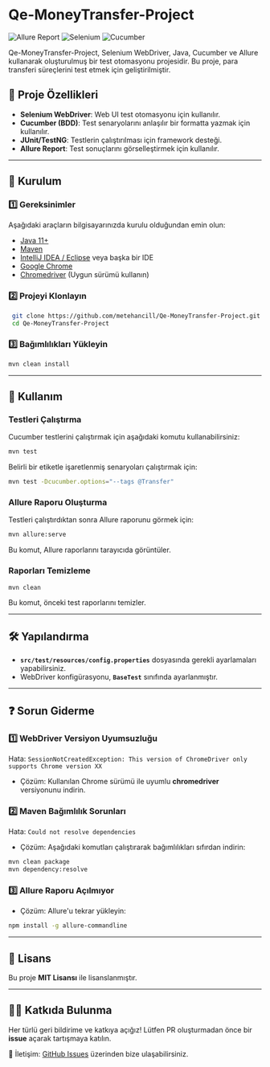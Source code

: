 # Qe-MoneyTransfer-Project

![Allure Report](https://img.shields.io/badge/Allure-Report-blue.svg)
![Selenium](https://img.shields.io/badge/Selenium-Java-green.svg)
![Cucumber](https://img.shields.io/badge/Cucumber-BDD-yellow.svg)

Qe-MoneyTransfer-Project, Selenium WebDriver, Java, Cucumber ve Allure kullanarak oluşturulmuş bir test otomasyonu projesidir. Bu proje, para transferi süreçlerini test etmek için geliştirilmiştir.

## 📌 Proje Özellikleri
- **Selenium WebDriver**: Web UI test otomasyonu için kullanılır.
- **Cucumber (BDD)**: Test senaryolarını anlaşılır bir formatta yazmak için kullanılır.
- **JUnit/TestNG**: Testlerin çalıştırılması için framework desteği.
- **Allure Report**: Test sonuçlarını görselleştirmek için kullanılır.

---

## 🚀 Kurulum

### 1️⃣ Gereksinimler
Aşağıdaki araçların bilgisayarınızda kurulu olduğundan emin olun:
- [Java 11+](https://www.oracle.com/java/technologies/javase/jdk11-archive-downloads.html)
- [Maven](https://maven.apache.org/download.cgi)
- [IntelliJ IDEA / Eclipse](https://www.jetbrains.com/idea/) veya başka bir IDE
- [Google Chrome](https://www.google.com/intl/en_us/chrome/)
- [Chromedriver](https://chromedriver.chromium.org/downloads) (Uygun sürümü kullanın)

### 2️⃣ Projeyi Klonlayın
```sh
 git clone https://github.com/metehancill/Qe-MoneyTransfer-Project.git
 cd Qe-MoneyTransfer-Project
```

### 3️⃣ Bağımlılıkları Yükleyin
```sh
mvn clean install
```

---

## 🔧 Kullanım

### Testleri Çalıştırma
Cucumber testlerini çalıştırmak için aşağıdaki komutu kullanabilirsiniz:
```sh
mvn test
```

Belirli bir etiketle işaretlenmiş senaryoları çalıştırmak için:
```sh
mvn test -Dcucumber.options="--tags @Transfer"
```

### Allure Raporu Oluşturma
Testleri çalıştırdıktan sonra Allure raporunu görmek için:
```sh
mvn allure:serve
```
Bu komut, Allure raporlarını tarayıcıda görüntüler.

### Raporları Temizleme
```sh
mvn clean
```
Bu komut, önceki test raporlarını temizler.

---

## 🛠 Yapılandırma
- **`src/test/resources/config.properties`** dosyasında gerekli ayarlamaları yapabilirsiniz.
- WebDriver konfigürasyonu, **`BaseTest`** sınıfında ayarlanmıştır.

---

## ❓ Sorun Giderme
### 1️⃣ WebDriver Versiyon Uyumsuzluğu
Hata: `SessionNotCreatedException: This version of ChromeDriver only supports Chrome version XX`
- Çözüm: Kullanılan Chrome sürümü ile uyumlu **chromedriver** versiyonunu indirin.

### 2️⃣ Maven Bağımlılık Sorunları
Hata: `Could not resolve dependencies`
- Çözüm: Aşağıdaki komutları çalıştırarak bağımlılıkları sıfırdan indirin:
```sh
mvn clean package
mvn dependency:resolve
```

### 3️⃣ Allure Raporu Açılmıyor
- Çözüm: Allure'u tekrar yükleyin:
```sh
npm install -g allure-commandline
```

---

## 📜 Lisans
Bu proje **MIT Lisansı** ile lisanslanmıştır.

---

## 👨‍💻 Katkıda Bulunma
Her türlü geri bildirime ve katkıya açığız! Lütfen PR oluşturmadan önce bir **issue** açarak tartışmaya katılın.

📩 İletişim: [GitHub Issues](https://github.com/metehancill/Qe-MoneyTransfer-Project/issues) üzerinden bize ulaşabilirsiniz.

